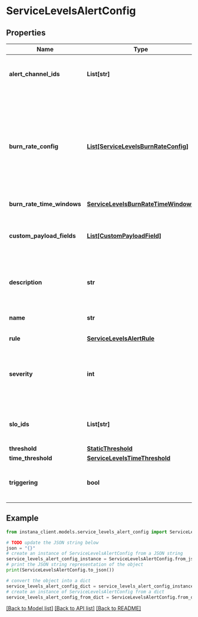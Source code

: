 # ServiceLevelsAlertConfig


## Properties

Name | Type | Description | Notes
------------ | ------------- | ------------- | -------------
**alert_channel_ids** | **List[str]** | This is the list of channel IDs when alert triggered and sent to. | 
**burn_rate_config** | [**List[ServiceLevelsBurnRateConfig]**](ServiceLevelsBurnRateConfig.md) | This is the burn rate alert configuration which defines alerting windows and corresponding thresholds. This configuration must to specified for BURN_RATE_V2 Alerts. | [optional] 
**burn_rate_time_windows** | [**ServiceLevelsBurnRateTimeWindows**](ServiceLevelsBurnRateTimeWindows.md) |  | [optional] 
**custom_payload_fields** | [**List[CustomPayloadField]**](CustomPayloadField.md) | This is the custom name and value pairs to be sent along with the alert to the alert channels. | 
**description** | **str** | The description of the alert. It is also the alert message content. | 
**name** | **str** | Name of the Service Levels Smart Alerts Configuration. | 
**rule** | [**ServiceLevelsAlertRule**](ServiceLevelsAlertRule.md) |  | 
**severity** | **int** | This is the severity of the alert. The value can be: &lt;b&gt;5&lt;/b&gt;: warning, &lt;b&gt;10&lt;/b&gt;: critical. | 
**slo_ids** | **List[str]** | This is the list of SLO configurations related to this alert. | 
**threshold** | [**StaticThreshold**](StaticThreshold.md) |  | [optional] 
**time_threshold** | [**ServiceLevelsTimeThreshold**](ServiceLevelsTimeThreshold.md) |  | 
**triggering** | **bool** | Incident flag. If value is true, this alert will become an accident. | [optional] 

## Example

```python
from instana_client.models.service_levels_alert_config import ServiceLevelsAlertConfig

# TODO update the JSON string below
json = "{}"
# create an instance of ServiceLevelsAlertConfig from a JSON string
service_levels_alert_config_instance = ServiceLevelsAlertConfig.from_json(json)
# print the JSON string representation of the object
print(ServiceLevelsAlertConfig.to_json())

# convert the object into a dict
service_levels_alert_config_dict = service_levels_alert_config_instance.to_dict()
# create an instance of ServiceLevelsAlertConfig from a dict
service_levels_alert_config_from_dict = ServiceLevelsAlertConfig.from_dict(service_levels_alert_config_dict)
```
[[Back to Model list]](../README.md#documentation-for-models) [[Back to API list]](../README.md#documentation-for-api-endpoints) [[Back to README]](../README.md)


